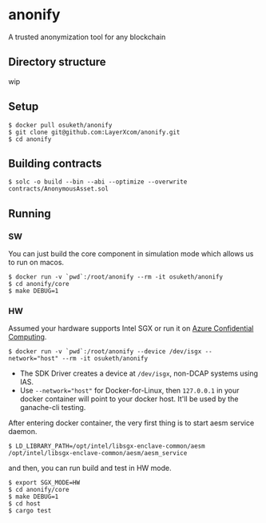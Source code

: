 # anonify
A trusted anonymization tool for any blockchain

## Directory structure
wip

## Setup
```
$ docker pull osuketh/anonify
$ git clone git@github.com:LayerXcom/anonify.git
$ cd anonify
```

## Building contracts
```
$ solc -o build --bin --abi --optimize --overwrite contracts/AnonymousAsset.sol
```

## Running

### SW
You can just build the core component in simulation mode which allows us to run on macos.

```
$ docker run -v `pwd`:/root/anonify --rm -it osuketh/anonify
$ cd anonify/core
$ make DEBUG=1
```

### HW
Assumed your hardware supports Intel SGX or run it on [Azure Confidential Computing](https://azure.microsoft.com/ja-jp/solutions/confidential-compute/).

```
$ docker run -v `pwd`:/root/anonify --device /dev/isgx --network="host" --rm -it osuketh/anonify
```
- The SDK Driver creates a device at `/dev/isgx`, non-DCAP systems using IAS.
- Use `--network="host"` for Docker-for-Linux, then `127.0.0.1` in your docker container will point to your docker host. It'll be used by the ganache-cli testing.

After entering docker container, the very first thing is to start aesm service daemon.

```
$ LD_LIBRARY_PATH=/opt/intel/libsgx-enclave-common/aesm /opt/intel/libsgx-enclave-common/aesm/aesm_service
```

and then, you can run build and test in HW mode.
```
$ export SGX_MODE=HW
$ cd anonify/core
$ make DEBUG=1
$ cd host
$ cargo test
```
